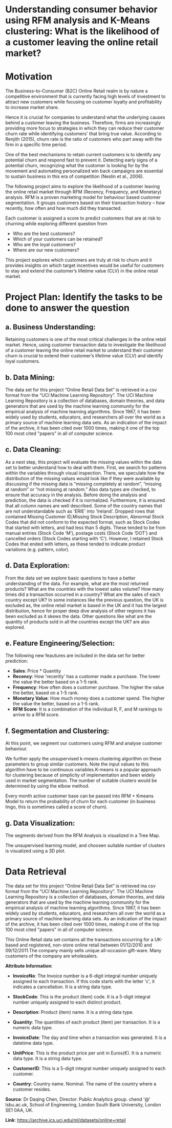 # Understanding consumer behavior using RFM analysis and K-Means clustering: What is the likelihood of a customer leaving the online retail market?

# Motivation
The Business-to-Consumer (B2C) Online Retail realm is by nature a competitive environment that is currently facing high levels of investment to attract new customers while focusing on customer loyalty and profitability to increase market share. 

Hence it is crucial for companies to understand what the underlying causes behind a customer leaving the business. 
Therefore, firms are increasingly providing more focus to strategies in which they can reduce their customer churn rate while identifying customers' that bring true value. 
According to Renjith (2015), churn rate is the ratio of customers who part away with the firm in a specific time period. 

One of the best mechanisms to retain current customers is to identify any potential churn and respond fast to prevent it.
Detecting early signs of a potential churn, recognizing what the customer is looking for by the movement and automating personalized win back campaigns are essential to sustain business in this era of competition (Neslin et al., 2006). 

The following project aims to explore the likelihood of a customer leaving the online retail market through RFM (Recency, Frequency, and Monetary) analysis. 
RFM is  a  proven  marketing  model  for  behaviour  based customer segmentation. It groups customers based on their transaction history – how recently, how often and how much did they transacted.

Each customer is assigned a score to predict customers that are at risk to churning while exploring different question from 
- Who are the best customers? 
- Which of your customers can be retained? 
- Who are the loyal customers? 
- Where are our new customers?

This project explores which customers are truly at risk to churn and it provides insights on which target incentives would be useful for customers to stay and extend the customer’s lifetime value (CLV) in the online retail market.

# Project Plan: Identify the tasks to be done to answer the question

## a. Business Understanding:

Retaining customers is one of the most critical challenges in the online retail market. Hence, using customer transaction data to investigate the likelihood of a customer leaving the online retail market to understand their customer churn is crucial to extend their customer’s lifetime value (CLV) and identify loyal customers.

## b. Data Mining:

The data set for this project “Online Retail Data Set” is retrieved in a csv format from the “UCI Machine Learning Repository”. The UCI Machine Learning Repository is a collection of databases, domain theories, and data generators that are used by the machine learning community for the empirical analysis of machine learning algorithms. Since 1987, it has been widely used by students, educators, and researchers all over the world as a primary source of machine learning data sets. As an indication of the impact of the archive, it has been cited over 1000 times, making it one of the top 100 most cited "papers" in all of computer science.

## c. Data Cleaning:

As a next step, this project will evaluate the missing values within the data set to better understand how to deal with them. First, we search for patterns within the variables through visual inspection. There, we speculate how the distribution of the missing values would look like if they were available by discussing if the missing data is “missing completely at random”, “missing at random” or “not missing at random.” Also data types are checked, to ensure that accuracy in the analysis. Before doing the analysis and prediction, the data is checked if it is normalized. Furthermore, it is ensured that all column names are well described. Some of the country names that are not understandable such as 'ERIE' into 'Ireland'. Dropped rows that contained Missing Customer ID,Missing Stock Description, Abnormal Stock Codes that did not conform to the expected format, such as Stock Codes that started with letters, and had less than 5 digits. These tended to be from manual entries (Stock Code ‘M’), postage costs (Stock Code ‘DOT’) and cancelled orders (Stock Codes starting with ‘C’). However, I retained Stock Codes that ended with letters, as these tended to indicate product variations (e.g. pattern, color).

## d. Data Exploration:

From the data set we explore basic questions to have a better understanding of the data. For example, what are the most returned products? What are the countries with the lowest sales volume? How many times did a transaction occurred in a country? What are the sales of each country except UK? In some instances like the previous question, the UK is excluded as, the online retail market is based in the UK and it has the largest distribution, hence for proper deep dive analysis of other regions it has been excluded as it skews the data. Other questions like what are the quantity of products sold in all the countries except the UK? are also explored.

## e. Feature Engineering/Selection:

The following new feautures are included in the data set for better prediction:
- **Sales**: Price * Quantity
- **Recency**: How 'recently' has a customer made a purchase. The lower the value the better based on a 1-5 rank.
- **Frequency**: How often does a customer purchase. The higher the value the better, based on a 1-5 rank.
- **Monetary Value**: How much money does a customer spend. The higher the value the better, based on a 1-5 rank.
- **RFM Score**: It is a combination of the individual R, F, and M rankings to arrive to a RFM score.

## f. Segmentation and Clustering:

At this point, we segment our customers using RFM and analyse customer behaviour.

We further apply the unsupervised k-means clustering algorithm on these parameters to group similar customers. Note the input values to this algorithm have to be continuous variables.K-means is a popular approach for clustering because of simplicity of implementation and been widely used in market segmentation. The number of suitable clusters would be determined by using the elbow method.

Every month active customer base can be passed into RFM + Kmeans Model to return the probability of churn for each customer (in business lingo, this is sometimes called a score of churn).

## g. Data Visualization:

The segments derived from the RFM Analysis is visualized in a Tree Map.

The unsupervised learning model, and choosen suitable number of clusters is visualized using a 3D plot.

# Data Retrieval
The data set for this project “Online Retail Data Set” is retrieved ina csv format from the “UCI Machine Learning Repository”. The UCI Machine Learning Repository is a collection of databases, domain theories, and data generators that are used by the machine learning community for the empirical analysis of machine learning algorithms. Since 1987, it has been widely used by students, educators, and researchers all over the world as a primary source of machine learning data sets. As an indication of the impact of the archive, it has been cited over 1000 times, making it one of the top 100 most cited "papers" in all of computer science.

This Online Retail data set contains all the transactions occurring for a UK-based and registered, non-store online retail between 01/12/2010 and 09/12/2011.The company mainly sells unique all-occasion gift-ware. Many customers of the company are wholesalers.

**Attribute Information**:

- **InvoiceNo**: The Invoice number is a 6-digit integral number uniquely assigned to each transaction. If this code starts with the letter 'c', it indicates a cancellation. It is a string data type.

- **StockCode**: This is the product (item) code. It is a 5-digit integral number uniquely assigned to each distinct product.

- **Description**: Product (item) name. It is a string data type.

- **Quantity**: The quantities of each product (item) per transaction. It is a numeric data type.

- **InvoiceDate**: The day and time when a transaction was generated. It is a datetime data type.

- **UnitPrice**: This is the product price per unit in Euros(€). It is a numeric data type. It is a string data type.

- **CustomerID**: This is a 5-digit integral number uniquely assigned to each customer.

- **Country**: Country name. Nominal. The name of the country where a customer resides.

**Source**: Dr Daqing Chen, Director: Public Analytics group. chend '@' lsbu.ac.uk, School of Engineering, London South Bank University, London SE1 0AA, UK.

**Link**: https://archive.ics.uci.edu/ml/datasets/online+retail

